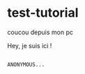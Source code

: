 # test-tutorial

coucou depuis mon pc


Hey, je suis ici !








                                                                    ANONYMOUS...
